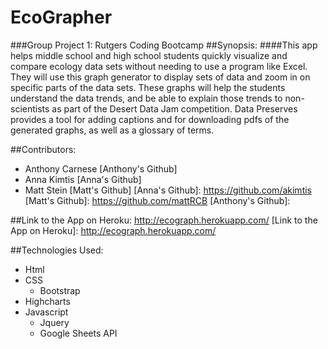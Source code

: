 # EcoGrapher
###Group Project 1: Rutgers Coding Bootcamp
##Synopsis:
####This app helps middle school and high school students quickly visualize and compare ecology data sets without needing to use a program like Excel. They will use this graph generator to display sets of data and zoom in on specific parts of the data sets. These graphs will help the students understand the data trends, and be able to explain those trends to non-scientists as part of the Desert Data Jam competition. Data Preserves provides a tool for adding captions and for downloading pdfs of the generated graphs, as well as a glossary of terms. 

##Contributors: 
* Anthony Carnese [Anthony's Github]
* Anna Kimtis [Anna's Github]
* Matt Stein [Matt's Github]
[Anna's Github]: https://github.com/akimtis
[Matt's Github]: https://github.com/mattRCB
[Anthony's Github]:

##Link to the App on Heroku: http://ecograph.herokuapp.com/
[Link to the App on Heroku]: http://ecograph.herokuapp.com/

##Technologies Used:
* Html
* CSS
  * Bootstrap
* Highcharts
* Javascript
  * Jquery
  * Google Sheets API
	
